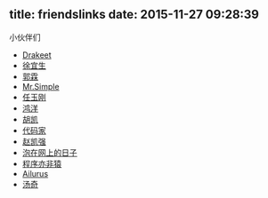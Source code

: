 title: friendslinks
date: 2015-11-27 09:28:39
---
小伙伴们
* [Drakeet](http://drakeet.me/)
* [徐宜生](http://blog.csdn.net/eclipsexys/article)
* [郭霖](http://blog.csdn.net/guolin_blog)
* [Mr.Simple](http://blog.csdn.net/bboyfeiyu)
* [任玉刚](http://blog.csdn.net/singwhatiwanna)
* [鸿洋](http://blog.csdn.net/lmj623565791)
* [胡凯](http://hukai.me/)
* [代码家](http://blog.daimajia.com/)
* [赵凯强](http://blog.csdn.net/zhaokaiqiang1992)
* [泡在网上的日子](http://www.jcodecraeer.com/)
* [程序亦非猿](http://yifeiyuan.me/)
* [Ailurus](http://www.easydone.cn/)
* [汤奇](http://itangqi.me/)

